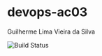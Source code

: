 # devops-ac03

Guilherme Lima Vieira da Silva

<img src="https://travis-ci.org/laravel/framework.svg" alt="Build Status">
